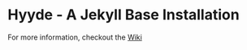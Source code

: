 # Hyyde - A Jekyll Base Installation

For more information, checkout the [Wiki](https://github.com/DBSInteractive/dbsinteractive-hyyde/wiki)
